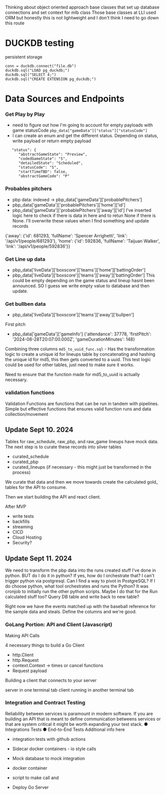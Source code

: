 

Thinking about object oriented approach
base classes that set up database connections and set context for mlb class
Those base classes at LLI used ORM but honestly this is not lightweight and I don't think
I need to go down this route


# DUCKDB testing
persistent storage
```
conn = duckdb.connect("file.db")
duckdb.sql("LOAD pg_duckdb;")
duckdb.sql("SELECT 4;")
duckdb.sql("CREATE EXTENSION pg_duckdb;")
```

# Data Sources and Endpoints

### Get Play by Play
- need to figure out how I'm going to account for empty payloads with game statusCode
`pbp_data["gameData"]["status"]["statusCode"]`
- I can create an enum and get the different status. Depending on status, write payload or return empty
  payload
```
   "status": {
      "abstractGameState": "Preview",
      "codedGameState": "S",
      "detailedState": "Scheduled",
      "statusCode": "S",
      "startTimeTBD": false,
      "abstractGameCode": "P"
```

### Probables pitchers
- pbp data: indexed -> pbp_data['gameData']['probablePitchers']
- pbp_data['gameData']['probablePitchers']['home']['id']
- pbp_data['gameData']['probablePitchers']['away']['id']
I've inserted logic here to check if there is data in here and to retun None if there is None. I'll overwrite these values when I find something and update records

{'away': {'id': 681293, 'fullName': 'Spencer Arrighetti', 'link': '/api/v1/people/681293'}, 'home': {'id': 592836, 'fullName': 'Taijuan Walker', 'link': '/api/v1/people/592836'}}

### Get Line up data
- pbp_data['liveData']['boxscore']['teams']['home']['battingOrder']
- pbp_data['liveData']['boxscore']['teams']['away']['battingOrder']
This could be empty depending on the game status and lineup hasnt been announced. SO I guess we write
empty value to database and then update.

### Get bullben data
- pbp_data['liveData']['boxscore']['teams']['away']['bullpen']

First pitch
- pbp_data['gameData']['gameInfo']
{'attendance': 37778, 'firstPitch': '2024-08-28T20:07:00.000Z', 'gameDurationMinutes': 148}

Combining three columns
`md5_to_uuid_func.sql` - Has the transformation logic to create a unique id for lineups table by concatenating and hashing the unique id for md5, this then gets converted to a uuid. This test logic could be used for other tables, just need to make sure it works.

Need to ensure that the function made for md5_to_uuid is actually necessary.

### validation functions
Validation Functions are functions that can be run in tandem with pipelines.
Simple but effective functions that ensures valid function runs and data collection/movement

## Update Sept 10. 2024
Tables for raw_schedule, raw_pbp, and raw_game lineups have mock data.
The next step is to curate these records into silver tables
- curated_schedule
- curated_pbp
- curated_lineups (if necessary - this might just be transformed in the process)

We curate that data and then we move towards create the calculated gold_ tables for the API to consume.

Then we start building the API and react client.


After MVP
- write tests
- backfills
- streaming
- CICD
- Cloud Hosting
- Security?

## Update Sept 11. 2024
We need to transform the pbp data into the runs created stuff I've done in python.
BUT do I do it in python? If yes, how do I orchestrate that? I can't trigger python via postgresql.
Can I find a way to pivot in PostgreSQL? If I do choose python, what tool orchestrates and runs the
Python? It was cronjob to initially run the other python scripts. Maybe I do that for the Run calculated stuff too? 
Query DB table and write back to new table?

Right now we have the events matched up with the baseball reference for the sample data and steals. Define the columns and we're good.


### GoLang Portion: API and Client (Javascript)

Making API Calls

4 necessary things to build a Go Client
- http.Client
- http.Request
- context.Context -> times or cancel functions
- Request payload


Building a client that connects to your server

server in one terminal tab
client running in another terminal tab


### Integration and Contract Testing
Reliability between services is paramount in modern software. If you are building an API that is meant
to define communication betweens services or that are system critical it might be worth expanding
your test stack.
● Integrations Tests
● End-to-End Tests
Additional info here


- integration tests with github actions
- Sidecar docker containers - io style calls
- Mock database to mock integration
- docker container
- script to make call and 

- Deploy Go Server